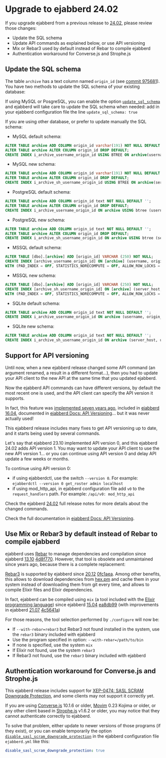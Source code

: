 # Upgrade to ejabberd 24.02

If you upgrade ejabberd from a previous release to [24.02](../../archive/24.02/index.md),
please review those changes:

- Update the SQL schema
- Update API commands as explained below, or use API versioning
- Mix or Rebar3 used by default instead of Rebar to compile ejabberd
- Authentication workaround for Converse.js and Strophe.js

## <a name="sql"></a>Update the SQL schema

The table `archive` has a text column named `origin_id` (see [commit 975681](https://github.com/processone/ejabberd/commit/975681)). You have two methods to update the SQL schema of your existing database:

If using MySQL or PosgreSQL, you can enable the option [`update_sql_schema`](../../admin/configuration/toplevel.md#update_sql_schema) and ejabberd will take care to update the SQL schema when needed: add in your ejabberd configuration file the line `update_sql_schema: true`

If you are using other database, or prefer to update manually the SQL schema:

* MySQL default schema:
``` sql
ALTER TABLE archive ADD COLUMN origin_id varchar(191) NOT NULL DEFAULT '';
ALTER TABLE archive ALTER COLUMN origin_id DROP DEFAULT;
CREATE INDEX i_archive_username_origin_id USING BTREE ON archive(username(191), origin_id(191));
```

* MySQL new schema:
``` sql
ALTER TABLE archive ADD COLUMN origin_id varchar(191) NOT NULL DEFAULT '';
ALTER TABLE archive ALTER COLUMN origin_id DROP DEFAULT;
CREATE INDEX i_archive_sh_username_origin_id USING BTREE ON archive(server_host(191), username(191), origin_id(191));
```

* PostgreSQL default schema:
``` sql
ALTER TABLE archive ADD COLUMN origin_id text NOT NULL DEFAULT '';
ALTER TABLE archive ALTER COLUMN origin_id DROP DEFAULT;
CREATE INDEX i_archive_username_origin_id ON archive USING btree (username, origin_id);
```

* PostgreSQL new schema:
``` sql
ALTER TABLE archive ADD COLUMN origin_id text NOT NULL DEFAULT '';
ALTER TABLE archive ALTER COLUMN origin_id DROP DEFAULT;
CREATE INDEX i_archive_sh_username_origin_id ON archive USING btree (server_host, username, origin_id);
```

* MSSQL default schema:
``` sql
ALTER TABLE [dbo].[archive] ADD [origin_id] VARCHAR (250) NOT NULL;
CREATE INDEX [archive_username_origin_id] ON [archive] (username, origin_id)
WITH (PAD_INDEX = OFF, STATISTICS_NORECOMPUTE = OFF, ALLOW_ROW_LOCKS = ON, ALLOW_PAGE_LOCKS = ON);
```

* MSSQL new schema:
``` sql
ALTER TABLE [dbo].[archive] ADD [origin_id] VARCHAR (250) NOT NULL;
CREATE INDEX [archive_sh_username_origin_id] ON [archive] (server_host, username, origin_id)
WITH (PAD_INDEX = OFF, STATISTICS_NORECOMPUTE = OFF, ALLOW_ROW_LOCKS = ON, ALLOW_PAGE_LOCKS = ON);
```

* SQLite default schema:
``` sql
ALTER TABLE archive ADD COLUMN origin_id text NOT NULL DEFAULT '';
CREATE INDEX i_archive_username_origin_id ON archive (username, origin_id);
```

* SQLite new schema:
``` sql
ALTER TABLE archive ADD COLUMN origin_id text NOT NULL DEFAULT '';
CREATE INDEX i_archive_sh_username_origin_id ON archive (server_host, username, origin_id);
```

## <a name="api"></a>Support for API versioning

Until now, when a new ejabberd release changed some API command (an argument renamed, a result in a different format...), then you had to update your API client to the new API at the same time that you updated ejabberd.

Now the ejabberd API commands can have different versions, by default the most recent one is used, and the API client can specify the API version it supports.

In fact, this feature was [implemented seven years ago](https://github.com/processone/ejabberd/commit/3dc55c6d47e3093a6147ce275c7269a7d08ffc45), included in [ejabberd 16.04](https://www.process-one.net/blog/ejabberd-16-04/), documented in [ejabberd Docs: API Versioning](../../developer/ejabberd-api/api_versioning.md)... but it was never actually used!

This ejabberd release includes many fixes to get API versioning up to date, and it starts being used by several commands.

Let's say that ejabberd 23.10 implemented API version 0, and this ejabberd 24.02 adds API version 1. You may want to update your API client to use the new API version 1... or you can continue using API version 0 and delay API update a few weeks or months.

To continue using API version 0:

- if using ejabberdctl, use the switch `--version 0`. For example: `ejabberdctl --version 0 get_roster admin localhost`
- if using mod_http_api, in ejabberd configuration file add `v0` to the `request_handlers` path. For example: `/api/v0: mod_http_api`

Check the ejabberd [24.02](../../archive/24.02/index.md) full release notes for more details about the changed commands.

Check the full documentation in [ejabberd Docs: API Versioning](../../developer/ejabberd-api/api_versioning.md).

## <a name="mixdefault"></a>Use Mix or Rebar3 by default instead of Rebar to compile ejabberd

ejabberd uses [Rebar](https://github.com/rebar/rebar) to manage dependencies and compilation since ejabberd [13.10](https://www.process-one.net/blog/ejabberd-community-13-10/) [4d8f770](https://github.com/processone/ejabberd/commit/4d8f7706240a1603468968f47fc7b150b788d62f). However, that tool is obsolete and unmaintained since years ago, because there is a complete replacement:

[Rebar3](https://github.com/erlang/rebar3) is supported by ejabberd since [20.12](https://www.process-one.net/blog/ejabberd-20-12/) [0fc1aea](https://github.com/processone/ejabberd/commit/0fc1aea379924b6f83f274f173d0bbd163cae1c2). Among other benefits, this allows to download dependencies from [hex.pm](https://hex.pm/) and cache them in your system instead of downloading them from git every time, and allows to compile Elixir files and Elixir dependencies.

In fact, ejabberd can be compiled using `mix` (a tool included with the [Elixir programming language](https://elixir-lang.org/)) since ejabberd [15.04](https://www.process-one.net/blog/ejabberd-15-04/) [ea8db99](https://github.com/processone/ejabberd/commit/ea8db9967fbfe53f581c3ae721657d9e6f919864) (with improvements in ejabberd [21.07](https://www.process-one.net/blog/ejabberd-21-07/) [4c5641a](https://github.com/processone/ejabberd/commit/4c5641a6489d0669b4220b5ac759a4e1271af3b5))

For those reasons, the tool selection performed by `./configure` will now be:

- If `--with-rebar=rebar3` but Rebar3 not found installed in the system, use the `rebar3` binary included with ejabberd
- Use the program specified in option: `--with-rebar=/path/to/bin`
- If none is specified, use the system `mix`
- If Elixir not found, use the system `rebar3`
- If Rebar3 not found, use the `rebar3` binary included with ejabberd

## <a name="converse"></a>Authentication workaround for Converse.js and Strophe.js

This ejabberd release includes support for [XEP-0474: SASL SCRAM Downgrade Protection](https://xmpp.org/extensions/xep-0474.html), and some clients may not support it correctly yet.

If you are using [Converse.js](https://github.com/conversejs/converse.js) 10.1.6 or older, [Movim](https://github.com/movim/movim) 0.23 Kojima or older, or any other client based in [Strophe.js](https://github.com/strophe/strophejs) v1.6.2 or older, you may notice that they cannot authenticate correctly to ejabberd.

To solve that problem, either update to newer versions of those programs (if they exist), or you can enable temporarily the option [`disable_sasl_scram_downgrade_protection`](../../admin/configuration/toplevel.md#disable_sasl_scram_downgrade_protection) in the ejabberd configuration file `ejabberd.yml` like this:
``` yaml
disable_sasl_scram_downgrade_protection: true
```
